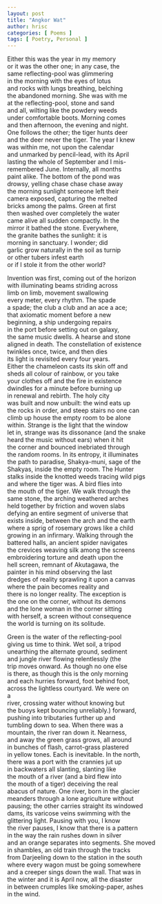```yaml
---
layout: post
title: "Angkor Wat"
author: hrisc
categories: [ Poems ]
tags: [ Poetry, Personal ]
---
```


Either this was the year in my memory  
or it was the other one; in any case, the   
same reflecting-pool was glimmering  
in the morning with the eyes of lotus   
and rocks with lungs breathing, belching  
the abandoned morning. She was with me  
at the reflecting-pool, stone and sand  
and all, wilting like the powdery weeds  
under comfortable boots. Morning comes  
and then afternoon, the evening and night.  
One follows the other; the tiger hunts deer  
and the deer never the tiger. The year I knew  
was within me, not upon the calendar  
and unmarked by pencil-lead, with its April  
lasting the whole of September and I mis-  
remembered June. Internally, all months  
paint alike. The bottom of the pond was  
drowsy, yelling chase chase chase away  
the morning sunlight someone left their  
camera exposed, capturing the melted  
bricks among the palms. Green at first   
then washed over completely the water  
came alive all sudden compactly. In the   
mirror it bathed the stone. Everywhere,  
the granite bathes the sunlight: it is  
morning in sanctuary. I wonder; did  
garlic grow naturally in the soil as turnip  
or other tubers infest earth  
or if I stole it from the other world?  
  
Invention was first, coming out of the horizon  
with illuminating beams striding across  
limb on limb, movement swallowing  
every meter, every rhythm. The spade  
a spade; the club a club and an ace a ace;  
that axiomatic moment before a new  
beginning, a ship undergoing repairs   
in the port before setting out on galaxy,  
the same music dwells. A hearse and stone  
aligned in death. The constellation of existence   
twinkles once, twice, and then dies  
its light is revisited every four years.   
Either the chameleon casts its skin off and  
sheds all colour of rainbow, or you take  
your clothes off and the fire in existence  
dwindles for a minute before burning up  
in renewal and rebirth. The holy city  
was built and now unbuilt: the wind eats up  
the rocks in order, and steep stairs no one can  
climb up house the empty room to be alone  
within. Strange is the light that the window  
let in, strange was its dissonance (and the snake  
heard the music without ears) when it hit  
the corner and bounced inebriated through  
the random rooms. In its entropy, it illuminates  
the path to paradise, Shakya-muni, sage of the  
Shakyas, inside the empty room. The Hunter  
stalks inside the knotted weeds tracing wild pigs  
and where the tiger was. A bird flies into  
the mouth of the tiger. We walk through the  
same stone, the arching weathered arches  
held together by friction and woven slabs  
defying an entire segment of universe that  
exists inside, between the arch and the earth  
where a sprig of rosemary grows like a child  
growing in an infirmary. Walking through the  
battered halls, an ancient spider navigates   
the crevices weaving silk among the screens  
embroidering torture and death upon the  
hell screen, remnant of Akutagawa, the   
painter in his mind observing the last  
dredges of reality sprawling it upon a canvas  
where the pain becomes reality and  
there is no longer reality. The exception is  
the one on the corner, without its demons  
and the lone woman in the corner sitting  
with herself, a screen without consequence  
the world is turning on its solitude.   
  
Green is the water of the reflecting-pool  
giving us time to think. Wet soil, a tripod  
unearthing the alternate ground, sediment  
and jungle river flowing relentlessly (the   
trip moves onward. As though no one else  
is there, as though this is the only morning  
and each hurries forward, foot behind foot,  
across the lightless courtyard. We were on   
a  
river, crossing water without knowing but  
the buoys kept bouncing unreliably.) forward,  
pushing into tributaries further up and  
tumbling down to sea. When there was a   
mountain, the river ran down it. Nearness,  
and away the green grass grows, all around  
in bunches of flash, carrot-grass plastered  
in yellow tones. Each is inevitable. In the north,  
there was a port with the crannies jut up   
in backwaters all slanting, slanting like  
the mouth of a river (and a bird flew into  
the mouth of a tiger) deceiving the real  
abacus of nature. One river, born in the glacier  
meanders through a lone agriculture without  
pausing; the other carries straight its windowed  
dams, its varicose veins swimming with the  
glittering light. Pausing with you, I know  
the river pauses, I know that there is a pattern  
in the way the rain rushes down in silver  
and an orange separates into segments. She moved  
in shambles, an old train through the tracks   
from Darjeeling down to the station in the south  
where every wagon must be going somewhere  
and a creeper sings down the wall. That was in  
the winter and it is April now, all the disaster  
in between crumples like smoking-paper, ashes  
in the wind.   
